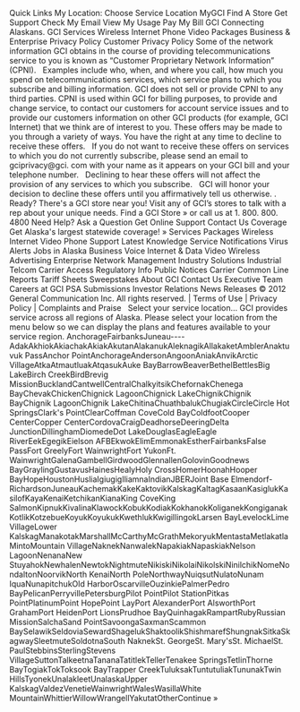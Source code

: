 Quick Links My Location: Choose Service Location MyGCI Find A Store Get Support Check My Email View My Usage Pay My Bill GCI Connecting Alaskans. GCI Services Wireless Internet Phone Video Packages Business & Enterprise Privacy Policy Customer Privacy Policy Some of the network information GCI obtains in the course of providing telecommunications service to you is known as “Customer Proprietary Network Information” (CPNI).   Examples include who, when, and where you call, how much you spend on telecommunications services, which service plans to which you subscribe and billing information. GCI does not sell or provide CPNI to any third parties. CPNI is used within GCI for billing purposes, to provide and change service, to contact our customers for account service issues and to provide our customers information on other GCI products (for example, GCI Internet) that we think are of interest to you. These offers may be made to you through a variety of ways. You have the right at any time to decline to receive these offers.   If you do not want to receive these offers on services to which you do not currently subscribe, please send an email to gciprivacy@gci. com with your name as it appears on your GCI bill and your telephone number.   Declining to hear these offers will not affect the provision of any services to which you subscribe.   GCI will honor your decision to decline these offers until you affirmatively tell us otherwise. . Ready? There's a GCI store near you! Visit any of GCI’s stores to talk with a rep about your unique needs. Find a GCI Store » or call us at 1. 800. 800. 4800 Need Help? Ask a Question Get Online Support Contact Us Coverage Get Alaska's largest statewide coverage! » Services Packages Wireless Internet Video Phone Support Latest Knowledge Service Notifications Virus Alerts Jobs in Alaska Business Voice Internet & Data Video Wireless Advertising Enterprise Network Management Industry Solutions Industrial Telcom Carrier Access Regulatory Info Public Notices Carrier Common Line Reports Tariff Sheets Sweepstakes About GCI Contact Us Executive Team Careers at GCI PSA Submissions Investor Relations News Releases © 2012 General Communication Inc. All rights reserved. | Terms of Use | Privacy Policy | Complaints and Praise   Select your service location… GCI provides service across all regions of Alaska. Please select your location from the menu below so we can display the plans and features available to your service region. AnchorageFairbanksJuneau----AdakAkhiokAkiachakAkiakAkutanAlakanukAleknagikAllakaketAmblerAnaktuvuk PassAnchor PointAnchorageAndersonAngoonAniakAnvikArctic VillageAtkaAtmautluakAtqasukAuke BayBarrowBeaverBethelBettlesBig LakeBirch CreekBirdBrevig MissionBucklandCantwellCentralChalkyitsikChefornakChenega BayChevakChickenChignick LagoonChignick LakeChignikChignik BayChignik LagoonChignik LakeChitinaChuathbalukChugiakCircleCircle Hot SpringsClark's PointClearCoffman CoveCold BayColdfootCooper CenterCopper CenterCordovaCraigDeadhorseDeeringDelta JunctionDillinghamDiomedeDot LakeDouglasEagleEagle RiverEekEgegikEielson AFBEkwokElimEmmonakEstherFairbanksFalse PassFort GreelyFort WainwrightFort YukonFt. WainwrightGalenaGambellGirdwoodGlennallenGolovinGoodnews BayGraylingGustavusHainesHealyHoly CrossHomerHoonahHooper BayHopeHoustonHusliaIgiugigIliamnaIndianJBERJoint Base Elmendorf-RichardsonJuneauKachemakKakeKaktovikKalskagKaltagKasaanKasiglukKasilofKayaKenaiKetchikanKianaKing CoveKing SalmonKipnukKivalinaKlawockKobukKodiakKokhanokKoliganekKongiganakKotlikKotzebueKoyukKoyukukKwethlukKwigillingokLarsen BayLevelockLime VillageLower KalskagManakotakMarshallMcCarthyMcGrathMekoryukMentastaMetlakatlaMintoMountain VillageNaknekNanwalekNapakiakNapaskiakNelson LagoonNenanaNew StuyahokNewhalenNewtokNightmuteNikiskiNikolaiNikolskiNinilchikNomeNondaltonNoorvikNorth KenaiNorth PoleNorthwayNuiqsutNulatoNunam IquaNunapitchukOld HarborOscarvilleOuzinkiePalmerPedro BayPelicanPerryvillePetersburgPilot PointPilot StationPitkas PointPlatinumPoint HopePoint LayPort AlexanderPort AlsworthPort GrahamPort HeidenPort LionsPrudhoe BayQuinhagakRampartRubyRussian MissionSalchaSand PointSavoongaSaxmanScammon BaySelawikSeldoviaSewardShagelukShaktoolikShishmarefShungnakSitkaSkagwaySleetmuteSoldotnaSouth NaknekSt. GeorgeSt. Mary'sSt. MichaelSt. PaulStebbinsSterlingStevens VillageSuttonTalkeetnaTananaTatitlekTellerTenakee SpringsTetlinThorne BayTogiakTokToksook BayTrapper CreekTuluksakTuntutuliakTununakTwin HillsTyonekUnalakleetUnalaskaUpper KalskagValdezVenetieWainwrightWalesWasillaWhite MountainWhittierWillowWrangellYakutatOtherContinue »
